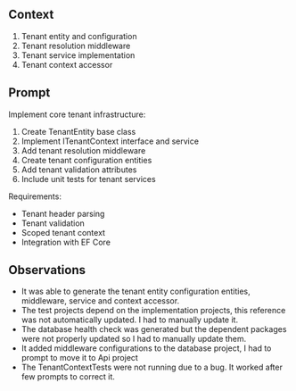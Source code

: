 ## Context
1. Tenant entity and configuration
2. Tenant resolution middleware
3. Tenant service implementation
4. Tenant context accessor

## Prompt
Implement core tenant infrastructure:

1. Create TenantEntity base class
2. Implement ITenantContext interface and service
3. Add tenant resolution middleware
4. Create tenant configuration entities
5. Add tenant validation attributes
6. Include unit tests for tenant services

Requirements:
- Tenant header parsing
- Tenant validation
- Scoped tenant context
- Integration with EF Core

## Observations
- It was able to generate the tenant entity configuration entities, middleware, service and context accessor.
- The test projects depend on the implementation projects, this reference was not automatically updated. I had to manually update it.
- The database health check was generated but the dependent packages were not properly updated so I had to manually update them.
- It added middleware configurations to the database project, I had to prompt to move it to Api project
- The TenantContextTests were not running due to a bug. It worked after few prompts to correct it.